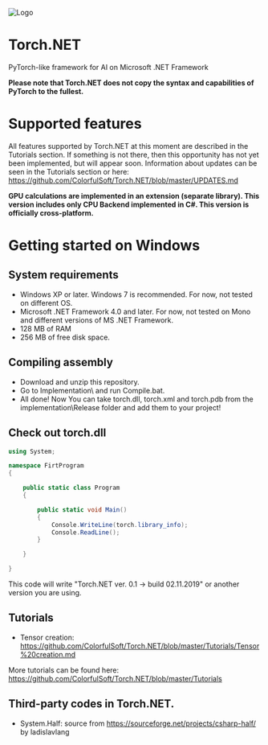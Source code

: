 ![Logo](https://github.com/ColorfulSoft/Torch.NET/blob/master/Torch.NET_logo.png)

# Torch.NET

PyTorch-like framework for AI on Microsoft .NET Framework

**Please note that Torch.NET does not copy the syntax and capabilities of PyTorch to the fullest.**

# Supported features
All features supported by Torch.NET at this moment are described in the Tutorials section. If something is not there, then this opportunity has not yet been implemented, but will appear soon. Information about updates can be seen in the Tutorials section or here: https://github.com/ColorfulSoft/Torch.NET/blob/master/UPDATES.md

**GPU calculations are implemented in an extension (separate library). This version includes only CPU Backend implemented in C#. This version is officially cross-platform.**

# Getting started on Windows
## System requirements
* Windows XP or later. Windows 7 is recommended. For now, not tested on different OS.
* Microsoft .NET Framework 4.0 and later. For now, not tested on Mono and different versions of MS .NET Framework.
* 128 MB of RAM
* 256 MB of free disk space.

## Compiling assembly
* Download and unzip this repository.
* Go to Implementation\ and run Compile.bat.
* All done! Now You can take torch.dll, torch.xml and torch.pdb from the implementation\Release folder and add them to your project!

## Check out torch.dll
```C#
using System;

namespace FirtProgram
{

    public static class Program
    {

        public static void Main()
        {
            Console.WriteLine(torch.library_info);
            Console.ReadLine();
        }

    }

}
```
This code will write "Torch.NET ver. 0.1 -> build 02.11.2019" or another version you are using.

## Tutorials
* Tensor creation: https://github.com/ColorfulSoft/Torch.NET/blob/master/Tutorials/Tensor%20creation.md

More tutorials can be found here: https://github.com/ColorfulSoft/Torch.NET/blob/master/Tutorials

## Third-party codes in Torch.NET.
* System.Half: source from https://sourceforge.net/projects/csharp-half/ by ladislavlang
